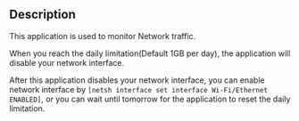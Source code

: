## Description

This application is used to monitor Network traffic.

When you reach the daily limitation(Default 1GB per day), the application will disable your network interface.

After this application disables your network interface, you can enable network interface by `[netsh interface set interface Wi-Fi/Ethernet ENABLED]`,  or you can wait until tomorrow for the application to reset the daily limitation.
